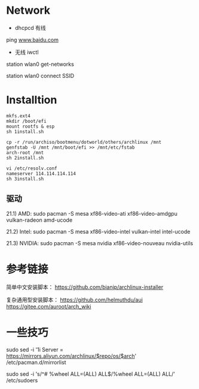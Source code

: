 # Network

- dhcpcd  有线

ping www.baidu.com

- 无线  iwctl

station wlan0 get-networks

station wlan0 connect SSID

# Installtion
``` shell
mkfs.ext4
mkdir /boot/efi
mount rootfs & esp
sh 1install.sh

cp -r /run/archiso/bootmenu/dotworld/others/archlinux /mnt
genfstab -U /mnt /mnt/boot/efi >> /mnt/etc/fstab
arch-root /mnt
sh 2install.sh

vi /etc/resolv.conf
nameserver 114.114.114.114
sh 3install.sh
```

## 驱动

21.1) AMD: sudo pacman -S mesa xf86-video-ati xf86-video-amdgpu vulkan-radeon amd-ucode

21.2) Intel: sudo pacman -S mesa xf86-video-intel vulkan-intel intel-ucode

21.3) NVIDIA: sudo pacman -S mesa nvidia xf86-video-nouveau nvidia-utils

# 参考链接

简单中文安装脚本：
https://github.com/bianjp/archlinux-installer

复杂通用型安装脚本：
https://github.com/helmuthdu/aui
https://gitee.com/auroot/arch_wiki


# 一些技巧
sudo sed -i '1i Server = https://mirrors.aliyun.com/archlinux/$repo/os/$arch' /etc/pacman.d/mirrorlist

sudo sed -i 's/^# %wheel ALL=(ALL) ALL$/%wheel ALL=(ALL) ALL/' /etc/sudoers
